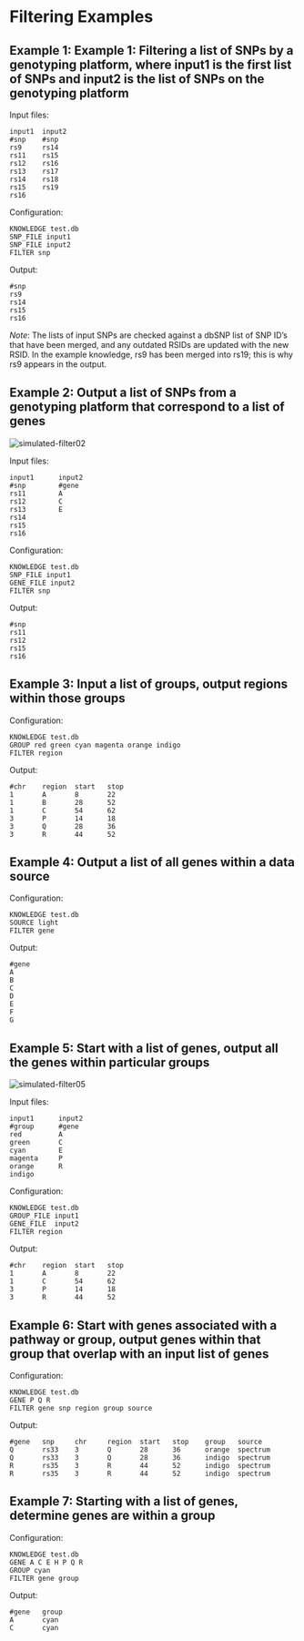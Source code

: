 # Filtering Examples

## Example 1: Example 1: Filtering a list of SNPs by a genotyping platform, where input1 is the first list of SNPs and input2 is the list of SNPs on the genotyping platform

Input files:
```
input1  input2
#snp    #snp
rs9     rs14
rs11    rs15
rs12    rs16
rs13    rs17
rs14    rs18
rs15    rs19
rs16	
```

Configuration:
```
KNOWLEDGE test.db
SNP_FILE input1
SNP_FILE input2
FILTER snp
```

Output:
```
#snp
rs9
rs14
rs15
rs16
```
_Note_: The lists of input SNPs are checked against a dbSNP list of SNP ID’s that have been merged, and any outdated RSIDs are updated with the new RSID. In the example knowledge, rs9 has been merged into rs19; this is why rs9 appears in the output.

## Example 2: Output a list of SNPs from a genotyping platform that correspond to a list of genes

![simulated-filter02](../images/simulated-knowledge/simulated-filter-example02.png)

Input files:
```
input1      input2
#snp        #gene
rs11        A
rs12        C
rs13        E
rs14
rs15
rs16
```

Configuration:
```
KNOWLEDGE test.db
SNP_FILE input1
GENE_FILE input2
FILTER snp
```

Output:
```
#snp
rs11
rs12
rs15
rs16
```



## Example 3: Input a list of groups, output regions within those groups

Configuration:
```
KNOWLEDGE test.db
GROUP red green cyan magenta orange indigo
FILTER region
```

Output:
```
#chr    region  start   stop
1       A       8       22
1       B       28      52
1       C       54      62
3       P       14      18
3       Q       28      36
3       R       44      52
```

## Example 4: Output a list of all genes within a data source

Configuration:
```
KNOWLEDGE test.db
SOURCE light
FILTER gene

```

Output:
```
#gene
A
B
C
D
E
F
G

```

## Example 5: Start with a list of genes, output all the genes within particular groups

![simulated-filter05](../images/simulated-knowledge/simulated-filter-example05.png)

Input files:
```
input1      input2
#group      #gene
red         A
green       C
cyan        E
magenta     P
orange      R
indigo      
```

Configuration:
```
KNOWLEDGE test.db
GROUP_FILE input1
GENE_FILE  input2
FILTER region
```

Output:
```
#chr    region  start   stop
1       A       8       22
1       C       54      62
3       P       14      18
3       R       44      52
```

## Example 6: Start with genes associated with a pathway or group, output genes within that group that overlap with an input list of genes

Configuration:
```
KNOWLEDGE test.db
GENE P Q R
FILTER gene snp region group source

```

Output:
```
#gene   snp     chr     region  start   stop    group   source
Q       rs33    3       Q       28      36      orange  spectrum
Q       rs33    3       Q       28      36      indigo  spectrum
R       rs35    3       R       44      52      indigo  spectrum
R       rs35    3       R       44      52      indigo  spectrum
```

## Example 7: Starting with a list of genes, determine genes are within a group

Configuration:
```
KNOWLEDGE test.db
GENE A C E H P Q R
GROUP cyan
FILTER gene group
```

Output:
```
#gene   group
A       cyan
C       cyan
```
